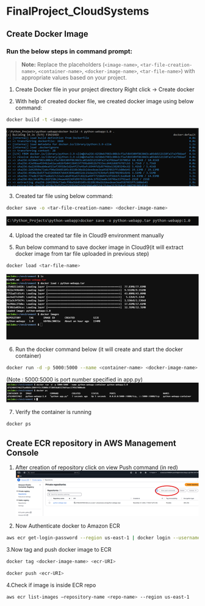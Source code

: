 # FinalProject_CloudSystems

## Create Docker Image
### Run the below steps in command prompt:
>**Note:** Replace the placeholders (`<image-name>`, `<tar-file-creation-name>`, `<container-name>`, `<docker-image-name>`, `<tar-file-name>`) with appropriate values based on your project.
1. Create Docker file in your project directory
	Right click -> Create docker

2. With help of created docker file, we created docker image using below command:
```sh
docker build -t <image-name>
```
![Logo](/screenshot/Picture1.png "Picture")

3. Created tar file using below command:
```sh
docker save -o <tar-file-creation-name> <docker-image-name>
```
![Logo](/screenshot/4_create_tarfile.png "Picture")

4. Upload the created tar file in Cloud9 environment manually

5. Run below command to save docker image in Cloud9(it will extract docker image from tar file uploaded in previous step)
```sh
docker load <tar-file-name>
```
![Logo](/screenshot/5_importtartocloud9.png "Picture") 

6. Run the docker command below (it will create and start the docker container)
```sh
docker run -d -p 5000:5000 --name <container-name> <docker-image-name>
```
(Note : 5000:5000 is port number specified in app.py)
![Logo](/screenshot/6_rundockercontainer.png "Picture") 

7. Verify the container is running
```sh
docker ps
```

## Create ECR repository in AWS Management Console
1. After creation of repository click on view Push command (in red)
![Logo](/screenshot/ECR.png "Picture")

3. Now Authenticate docker to Amazon ECR
```sh
aws ecr get-login-password --region us-east-1 | docker login --username AWS --password-stdin 078625870929.dkr.ecr.us-east-1.amazonaws.com	
```

3.Now tag and push docker image to ECR
```sh
docker tag <docker-image-name> <ecr-URI>
```
```sh
docker push <ecr-URI>
```

4.Check if image is inside ECR repo
```sh
aws ecr list-images –repository-name <repo-name> --region us-east-1 
```
